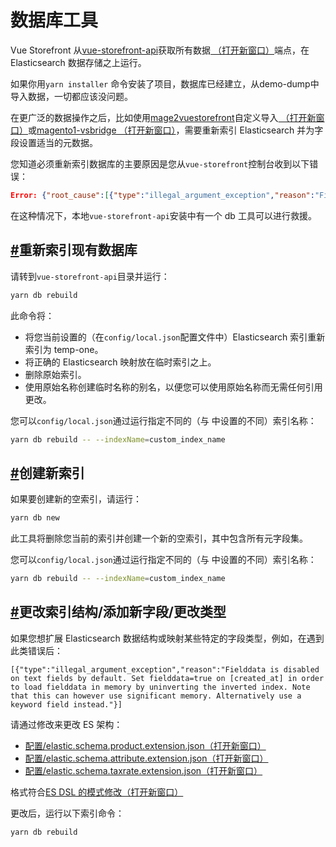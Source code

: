 # 数据库工具

Vue Storefront 从[vue-storefront-api](https://github.com/vuestorefront/vue-storefront-api)获取所有数据[ （打开新窗口）](https://github.com/vuestorefront/vue-storefront-api)端点，在 Elasticsearch 数据存储之上运行。

如果你用`yarn installer` 命令安装了项目，数据库已经建立，从demo-dump中导入数据，一切都应该没问题。

在更广泛的数据操作之后，比如使用[mage2vuestorefront](https://github.com/vuestorefront/mage2vuestorefront)自定义导入[ （打开新窗口）](https://github.com/vuestorefront/mage2vuestorefront)或[magento1-vsbridge （打开新窗口）](https://github.com/divanteLtd/magento1-vsbridge)，需要重新索引 Elasticsearch 并为字段设置适当的元数据。

您知道必须重新索引数据库的主要原因是您从`vue-storefront`控制台收到以下错误：

```json
Error: {"root_cause":[{"type":"illegal_argument_exception","reason":"Fielddata is disabled on text fields by default. Set fielddata=true on [created_at] in order to load fielddata in memory by uninverting the inverted index. Note that this can however use significant memory. Alternatively use a keyword field instead."}],"type":"search_phase_execution_exception","reason":"all shards failed","phase":"query","grouped":true,"failed_shards":[{"shard":0,"index":"vue_storefront_catalog_1521776807","node":"xIOeZW2lTwaprGXh6YLyCA","reason":{"type":"illegal_argument_exception","reason":"Fielddata is disabled on text fields by default. Set fielddata=true on [created_at] in order to load fielddata in memory by uninverting the inverted index. Note that this can however use significant memory. Alternatively use a keyword field instead."}}]}
```

在这种情况下，本地`vue-storefront-api`安装中有一个 db 工具可以进行救援。

## [#](https://docs.vuestorefront.io/v1/guide/data/database-tool.html#re-indexing-an-existing-database)重新索引现有数据库

请转到`vue-storefront-api`目录并运行：

```bash
yarn db rebuild
```

此命令将：

- 将您当前设置的（在`config/local.json`配置文件中）Elasticsearch 索引重新索引为 temp-one。
- 将正确的 Elasticsearch 映射放在临时索引之上。
- 删除原始索引。
- 使用原始名称创建临时名称的别名，以便您可以使用原始名称而无需任何引用更改。

您可以`config/local.json`通过运行指定不同的（与 中设置的不同）索引名称：

```bash
yarn db rebuild -- --indexName=custom_index_name
```

## [#](https://docs.vuestorefront.io/v1/guide/data/database-tool.html#creating-the-new-index)创建新索引

如果要创建新的空索引，请运行：

```bash
yarn db new
```

此工具将删除您当前的索引并创建一个新的空索引，其中包含所有元字段集。

您可以`config/local.json`通过运行指定不同的（与 中设置的不同）索引名称：

```bash
yarn db rebuild -- --indexName=custom_index_name
```

## [#](https://docs.vuestorefront.io/v1/guide/data/database-tool.html#changing-the-index-structure-adding-new-fields-changing-the-types)更改索引结构/添加新字段/更改类型

如果您想扩展 Elasticsearch 数据结构或映射某些特定的字段类型，例如，在遇到此类错误后：

```text
[{"type":"illegal_argument_exception","reason":"Fielddata is disabled on text fields by default. Set fielddata=true on [created_at] in order to load fielddata in memory by uninverting the inverted index. Note that this can however use significant memory. Alternatively use a keyword field instead."}]
```

请通过修改来更改 ES 架构：

- [配置/elastic.schema.product.extension.json（打开新窗口）](https://github.com/vuestorefront/vue-storefront-api/blob/master/config/elastic.schema.product.extension.json)
- [配置/elastic.schema.attribute.extension.json（打开新窗口）](https://github.com/vuestorefront/vue-storefront-api/blob/master/config/elastic.schema.attribute.extension.json)
- [配置/elastic.schema.taxrate.extension.json（打开新窗口）](https://github.com/vuestorefront/vue-storefront-api/blob/master/config/elastic.schema.taxrate.extension.json)

格式符合[ES DSL 的模式修改（打开新窗口）](https://www.elastic.co/blog/found-elasticsearch-mapping-introduction)

更改后，运行以下索引命令：

```bash
yarn db rebuild
```
